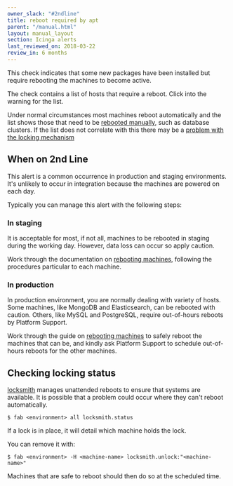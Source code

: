 ```yaml
---
owner_slack: "#2ndline"
title: reboot required by apt
parent: "/manual.html"
layout: manual_layout
section: Icinga alerts
last_reviewed_on: 2018-03-22
review_in: 6 months
---
```


This check indicates that some new packages have been installed but require
rebooting the machines to become active.

The check contains a list of hosts that require a reboot. Click into the warning
for the list.

Under normal circumstances most machines reboot automatically and the list
shows those that need to be [rebooted manually][reboot-machines], such as
database clusters. If the list does not correlate with this there may be a
[problem with the locking mechanism](#checking-locking-status)

## When on 2nd Line

This alert is a common occurrence in production and staging environments.
It's unlikely to occur in integration because the machines are powered on
each day.

Typically you can manage this alert with the following steps:

### In staging

It is acceptable for most, if not all, machines to be rebooted in staging during the
working day. However, data loss can occur so apply caution.

Work through the documentation on [rebooting machines][reboot-machines], following
the procedures particular to each machine.

### In production

In production environment, you are normally dealing with variety of hosts.
Some machines, like MongoDB and Elasticsearch, can be rebooted with caution.
Others, like MySQL and PostgreSQL, require out-of-hours reboots by Platform Support.

Work through the guide on [rebooting machines][reboot-machines] to
safely reboot the machines that can be, and kindly ask Platform Support to
schedule out-of-hours reboots for the other machines.

## Checking locking status

[locksmith](https://github.com/coreos/locksmith) manages unattended
reboots to ensure that systems are available. It is possible that a problem
could occur where they can't reboot automatically.

```command-line
$ fab <environment> all locksmith.status
```

If a lock is in place, it will detail which machine holds the lock.

You can remove it with:

```command-line
$ fab <environment> -H <machine-name> locksmith.unlock:"<machine-name>"
```

Machines that are safe to reboot should then do so at the scheduled
time.

[reboot-machines]: /manual/rebooting-machines.html
